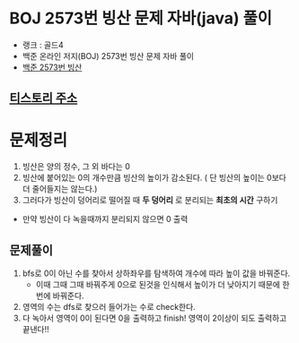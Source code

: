 # BOJ 2573번 빙산 문제 자바(java)  풀이
- 랭크 : 골드4
- 백준 온라인 저지(BOJ) 2573번 빙산 문제 자바 풀이
- [백준 2573번 빙산](https://www.acmicpc.net/problem/2573)

## [티스토리 주소](https://hoho325.tistory.com/)

# 문제정리
1. 빙산은 양의 정수, 그 외 바다는 0
2. 빙산에 붙어있는 0의 개수만큼 빙산의 높이가 감소된다. ( 단 빙산의 높이는 0보다 더 줄어들지는 않는다.)
3. 그러다가 빙산이 덩어리로 떨어질 때 **두 덩어리** 로 분리되는 __최초의 시간__ 구하기
* 만약 빙산이 다 녹을때까지 분리되지 않으면 0 출력

## 문제풀이
1. bfs로 0이 아닌 수를 찾아서 상하좌우를 탐색하여 개수에 따라 높이 값을 바꿔준다.
    * 이때 그때 그때 바꿔주게 0으로 된것을 인식해서 높이가 더 낮아지기 때문에 한 번에 바꿔준다.
2. 영역의 수는 dfs로 찾으러 들어가는 수로 check한다.
3. 다 녹아서 영역이 0이 된다면 0을 출력하고 finish! 영역이 2이상이 되도 출력하고 끝낸다!!
